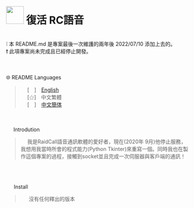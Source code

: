 # <img src="https://media.discordapp.net/attachments/879008540839256134/995393684776439808/unknown.png" width=48> **復活 RC語音**
<br>
❕ 本 README.md 是專案最後一次維護的兩年後 2022/07/10 添加上去的。<br>
❗ 此項專案尚未完成且已經停止開發。<br>
<br>
&nbsp;

🌐 README Languages
>&emsp;&nbsp;[　]　[English](https://github.com/mcg25035/Raidcall-Revive/blob/master/README.md)<br>
&emsp;&nbsp;[⚝]　中文繁體<br>
&emsp;&nbsp;[　]　[中文簡体](https://github.com/mcg25035/Raidcall-Revive/blob/master/README/README_SC.md)

<br><br>
<img src="https://media.discordapp.net/attachments/763787703958372402/992695856492982352/unknown.png" width=16> Introdution

>&emsp;&nbsp;我是RaidCall語音通訊軟體的愛好者，現在(2020年 9月)他停止服務，我想用我當時所會的程式能力(Python Tkinter)來重寫一個。同時我也在製作這個專案的過程，接觸到socket並且完成一次伺服器與客戶端的通訊！

<br><br>

<img src="https://cdn.discordapp.com/attachments/763787703958372402/992716242706255932/unknown.png" width=17> Install

>&emsp;&nbsp; 沒有任何釋出的版本




 
